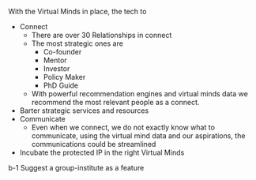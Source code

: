 With the Virtual Minds in place, the tech to
- Connect
	- There are over 30 Relationships in connect
	- The most strategic ones are
		- Co-founder
		- Mentor
		- Investor
		- Policy Maker
		- PhD Guide
	- With powerful recommendation engines and virtual minds data we recommend the most relevant people as a connect.
- Barter strategic services and resources
- Communicate
	- Even when we connect, we do not exactly know what to communicate, using the virtual mind data and our aspirations, the communications could be streamlined
- Incubate the protected IP in the right Virtual Minds

b-1 Suggest a group-institute as a feature